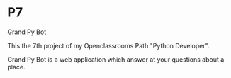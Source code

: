 # P7

Grand Py Bot

This the 7th project of my Openclassrooms Path "Python Developer".

Grand Py Bot is a web application which answer at your questions about a place.


